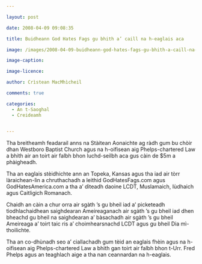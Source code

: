 ```yaml
---

layout: post

date: 2008-04-09 09:08:35

title: Buidheann God Hates Fags gu bhith a’ caill na h-eaglais aca

image: /images/2008-04-09-buidheann-god-hates-fags-gu-bhith-a-caill-na-h-eaglais-aca.jpg

image-caption:

image-licence:

author: Crìstean MacMhìcheil

comments: true

categories:
  - An t-Saoghal
  - Creideamh
  

---
```


Tha breitheamh feadarail anns na Stàitean Aonaichte ag ràdh gum bu chòir dhan Westboro Baptist Church agus na h-oifisean aig Phelps-chartered Law a bhith air an toirt air falbh bhon luchd-seilbh aca gus càin de $5m a phàigheadh.

<!--more-->

Tha an eaglais stèidhichte ann an Topeka, Kansas agus tha iad air tòrr làraichean-lìn a chruthachadh a leithid GodHatesFags.com agus GodHatesAmerica.com a tha a&#8217; dìteadh daoine LCDT, Muslamaich, Iùdhaich agus Caitligich Romanach.

Chaidh an càin a chur orra air sgàth &#8217;s gu bheil iad a&#8217; picketeadh tìodhlachaidhean saighdearan Ameireaganach air sgàth &#8217;s gu bheil iad dhen bheachd gu bheil na saighdearan a&#8217; bàsachadh air sgàth &#8217;s gu bheil Ameireaga a&#8217; toirt taic ris a&#8217; choimhearsnachd LCDT agus gu bheil Dia mì-thoilichte.

Tha an co-dhùnadh seo a&#8217; ciallachadh gum tèid an eaglais fhèin agus na h-oifisean aig Phelps-chartered Law a bhith gan toirt air falbh bhon t-Urr. Fred Phelps agus an teaghlach aige a tha nan ceannardan na h-eaglais.
